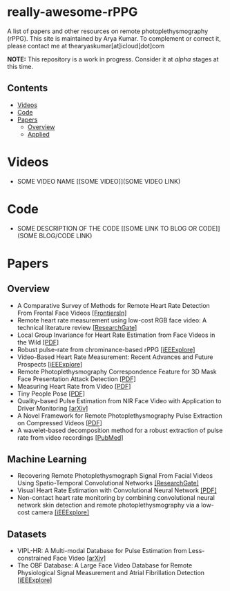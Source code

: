 # really-awesome-rPPG
A list of papers and other resources on remote photoplethysmography (rPPG).
This site is maintained by Arya Kumar.
To complement or correct it, please contact me at thearyaskumar[at]icloud[dot]com

**NOTE:** This repository is a work in progress. Consider it at *alpha* stages at this time.

## Contents
- [Videos](#videos)
- [Code](#code)
- [Papers](#papers)
  - [Overview](#overview)
  - [Applied](#applied)
 

# Videos
- SOME VIDEO NAME [[SOME VIDEO]](SOME VIDEO LINK)


# Code
- SOME DESCRIPTION OF THE CODE [[SOME LINK TO BLOG OR CODE]](SOME BLOG/CODE LINK)

# Papers
## Overview
- A Comparative Survey of Methods for Remote Heart Rate Detection From Frontal Face Videos [[FrontiersIn]](https://doi.org/10.3389/fbioe.2018.00033)
- Remote heart rate measurement using low-cost RGB face video: A technical
literature review [[ResearchGate]](https://www.researchgate.net/publication/306285292_Remote_heart_rate_measurement_using_low-cost_RGB_face_video_A_technical_literature_review)
- Local Group Invariance for Heart Rate Estimation from Face Videos in the Wild [[PDF]](https://partofthestars.github.io/media/Pilz_LocalGroupInvariance_CVPR2018.pdf)
- Robust pulse-rate from chrominance-based rPPG [[iEEExplore]](https://ieeexplore.ieee.org/document/6523142)
- Video-Based Heart Rate Measurement: Recent Advances and Future Prospects [[iEEExplore]](https://ieeexplore.ieee.org/abstract/document/8552414)
- Remote Photoplethysmography Correspondence Feature for 3D Mask Face Presentation Attack Detection [[PDF]](http://openaccess.thecvf.com/content_ECCV_2018/papers/Siqi_Liu_Remote_Photoplethysmography_Correspondence_ECCV_2018_paper.pdf)
- Measuring Heart Rate from Video [[PDF]](https://web.stanford.edu/class/cs231a/prev_projects_2016/finalReport.pdf)
- Tiny People Pose [[PDF]](https://www.robots.ox.ac.uk/~vedaldi/assets/pubs/neumann18tiny.pdf)
- Quality-based Pulse Estimation from NIR Face Video with Application to Driver Monitoring [[arXiv]](https://arxiv.org/abs/1905.06568)
- A Novel Framework for Remote Photoplethysmography Pulse Extraction on Compressed Videos [[PDF]](http://openaccess.thecvf.com/content_cvpr_2018_workshops/papers/w27/Zhao_A_Novel_Framework_CVPR_2018_paper.pdf)
- A wavelet-based decomposition method for a robust extraction of pulse rate from video recordings [[PubMed]](https://www.ncbi.nlm.nih.gov/pubmed/30519506)

## Machine Learning
- Recovering Remote Photoplethysmograph Signal From Facial Videos Using Spatio-Temporal Convolutional Networks [[ResearchGate]](https://www.researchgate.net/publication/332932499_Recovering_remote_Photoplethysmograph_Signal_from_Facial_videos_Using_Spatio-Temporal_Convolutional_Networks)
- Visual Heart Rate Estimation with Convolutional Neural Network [[PDF]](http://cmp.felk.cvut.cz/~spetlrad/ecg-fitness/visual-heart-rate.pdf)
- Non-contact heart rate monitoring by combining convolutional neural network skin detection and remote photoplethysmography via a low-cost camera [[iEEExplore]](https://ieeexplore.ieee.org/document/8575335)

## Datasets
- VIPL-HR: A Multi-modal Database for Pulse Estimation from Less-constrained Face Video [[arXiv]](https://arxiv.org/abs/1810.04927)
- The OBF Database: A Large Face Video Database for Remote Physiological Signal Measurement and Atrial Fibrillation Detection [[iEEExplore]](https://ieeexplore.ieee.org/document/8373836)
